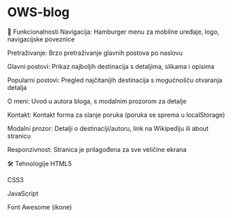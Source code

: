 # OWS-blog
🚀 Funkcionalnosti
Navigacija: Hamburger menu za mobilne uređaje, logo, navigacijske poveznice

Pretraživanje: Brzo pretraživanje glavnih postova po naslovu

Glavni postovi: Prikaz najboljih destinacija s detaljima, slikama i opisima

Popularni postovi: Pregled najčitanijih destinacija s mogućnošću otvaranja detalja

O meni: Uvod u autora bloga, s modalnim prozorom za detalje

Kontakt: Kontakt forma za slanje poruka (poruka se sprema u localStorage)

Modalni prozor: Detalji o destinaciji/autoru, link na Wikipediju ili about stranicu

Responzivnost: Stranica je prilagođena za sve veličine ekrana

🛠️ Tehnologije
HTML5

CSS3

JavaScript

Font Awesome (ikone)
